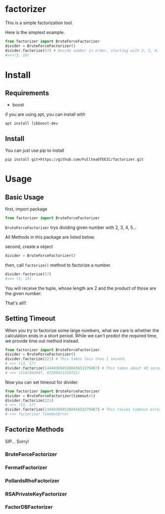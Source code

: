 # factorizer

This is a simple factorization tool.

Here is the simplest example.

```usage.py
from factorizer import BruteForceFactorizer
divider = BruteForceFactorizer() 
divider.factorize(57) # Devide number in order, starting with 2, 3, 4, 5...
#>>>(3, 19)
```

# Install
## Requirements
 - boost
 
 if you are using apt, you can install with
 ```
 apt install libboost-dev
 ```

 ## Install
 You can just use pip to install
 ```
pip install git+https://github.com/FullteaOfEEIC/factorizer.git
 ```
 
 # Usage
 ## Basic Usage

first, import package
 ```usage.py
 from factorizer import BruteForceFactorizer
 ```

 ```BruteForceFactorizer``` trys dividing given number with 2, 3, 4, 5...

All Methods in this package are listed below.

second, create a object
```usage.py
divider = BruteForceFactorizer()
```
then, call ```factorize()``` method to factorize a number.
```usage.py
divider.factorize(57)
#>>> (3, 19)
```
You will receive the tuple, whose length are 2 and the product of those are the given number.

That's all!!

## Setting Timeout
When you try to factorize some large numbers, what we care is whether the calculation ends in a short period. While we can't predict the required time, we provide time out method instead.

```no_timeout.py
from factorizer import BruteForceFactorizer
divider = BruteForceFactorizer()
divider.factorize(221) # This takes less than 1 second.
# >>> (13, 17) 
divider.factorize(144483604528043653279487) # This takes about 40 seconds in my environment.
# >>> (2147483647, 67280421310721)
```
Now you can set timeout for divider.

```timeout.py
from factorizer import BruteForceFactorizer
divider = BruteForceFactorizer(timeout=5)
divider.factorize(221)
# >>> (13, 17) 
divider.factorize(144483604528043653279487) # This raises timeout error after 5 seconds.
# >>> factorizer.TimeOutError
```

## Factorize Methods
SIP... Sorry!
### BruteForceFactorizer
### FermatFactorizer
### PollardsRhoFactorizer
### RSAPrivateKeyFactorizer
### FactorDBFactorizer